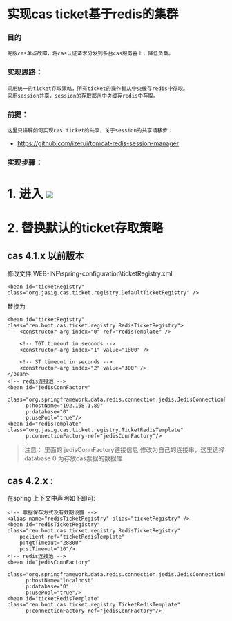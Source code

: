 # 实现cas ticket基于redis的集群

### 目的
	克服cas单点故障，将cas认证请求分发到多台cas服务器上，降低负载。

### 实现思路：
	采用统一的ticket存取策略，所有ticket的操作都从中央缓存redis中存取。
	采用session共享，session的存取都从中央缓存redis中存取。

### 前提：
	这里只讲解如何实现cas ticket的共享，关于session的共享请移步：




- <a href="https://github.com/izerui/tomcat-redis-session-manager">https://github.com/izerui/tomcat-redis-session-manager</a>

### 实现步骤：

# 1. 进入 [![](https://jitpack.io/v/izerui/cas-server-integration-redis.svg)](https://jitpack.io/#izerui/cas-server-integration-redis)

# 2. 替换默认的ticket存取策略

## cas 4.1.x 以前版本

修改文件 WEB-INF\spring-configuration\ticketRegistry.xml
```
<bean id="ticketRegistry" class="org.jasig.cas.ticket.registry.DefaultTicketRegistry" />
```
替换为
```
<bean id="ticketRegistry" class="ren.boot.cas.ticket.registry.RedisTicketRegistry">
    <constructor-arg index="0" ref="redisTemplate" />

    <!-- TGT timeout in seconds -->
    <constructor-arg index="1" value="1800" />

    <!-- ST timeout in seconds -->
    <constructor-arg index="2" value="300" />
</bean>
<!-- redis连接池 -->
<bean id="jedisConnFactory"
      class="org.springframework.data.redis.connection.jedis.JedisConnectionFactory"
      p:hostName="192.168.1.89"
      p:database="0"
      p:usePool="true"/>
<bean id="redisTemplate" class="org.jasig.cas.ticket.registry.TicketRedisTemplate"
      p:connectionFactory-ref="jedisConnFactory"/>
```
> 注意： 里面的 jedisConnFactory链接信息 修改为自己的连接串，这里选择database 0 为存放cas票据的数据库

## cas 4.2.x :

在spring 上下文中声明如下即可:

```
<!-- 票据保存方式及有效期设置 -->
<alias name="redisTicketRegistry" alias="ticketRegistry" />
<bean id="redisTicketRegistry" class="ren.boot.cas.ticket.registry.RedisTicketRegistry"
    p:client-ref="ticketRedisTemplate"
    p:tgtTimeout="28800"
    p:stTimeout="10"/>
<!-- redis连接池 -->
<bean id="jedisConnFactory"
      class="org.springframework.data.redis.connection.jedis.JedisConnectionFactory"
      p:hostName="localhost"
      p:database="0"
      p:usePool="true"/>
<bean id="ticketRedisTemplate" class="ren.boot.cas.ticket.registry.TicketRedisTemplate"
      p:connectionFactory-ref="jedisConnFactory"/>
```
